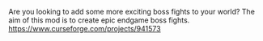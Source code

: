 Are you looking to add some more exciting boss fights to your world? The aim of this mod is to create epic endgame boss fights.
https://www.curseforge.com/projects/941573